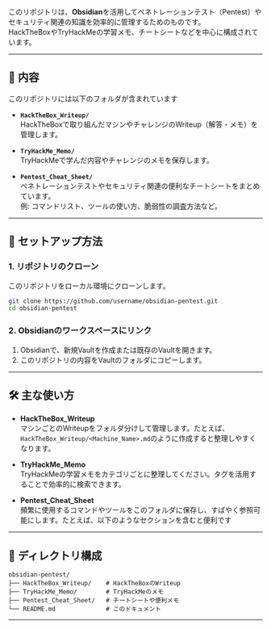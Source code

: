 
このリポジトリは、**Obsidian**を活用してペネトレーションテスト（Pentest）やセキュリティ関連の知識を効率的に管理するためのものです。  
HackTheBoxやTryHackMeの学習メモ、チートシートなどを中心に構成されています。

---

## 📖 内容

このリポジトリには以下のフォルダが含まれています

- **`HackTheBox_Writeup/`**  
    HackTheBoxで取り組んだマシンやチャレンジのWriteup（解答・メモ）を管理します。
    
- **`TryHackMe_Memo/`**  
    TryHackMeで学んだ内容やチャレンジのメモを保存します。
    
- **`Pentest_Cheat_Sheet/`**  
    ペネトレーションテストやセキュリティ関連の便利なチートシートをまとめています。  
    例: コマンドリスト、ツールの使い方、脆弱性の調査方法など。
    

---

## 🚀 セットアップ方法

### 1. リポジトリのクローン

このリポジトリをローカル環境にクローンします。

```bash
git clone https://github.com/username/obsidian-pentest.git
cd obsidian-pentest
```

### 2. Obsidianのワークスペースにリンク

1. Obsidianで、新規Vaultを作成または既存のVaultを開きます。
2. このリポジトリの内容をVaultのフォルダにコピーします。

---

## 🛠 主な使い方

- **HackTheBox_Writeup**  
    マシンごとのWriteupをフォルダ分けして管理します。たとえば、`HackTheBox_Writeup/<Machine_Name>.md`のように作成すると整理しやすくなります。
    
- **TryHackMe_Memo**  
    TryHackMeの学習メモをカテゴリごとに整理してください。タグを活用することで効率的に検索できます。
    
- **Pentest_Cheat_Sheet**  
    頻繁に使用するコマンドやツールをこのフォルダに保存し、すばやく参照可能にします。たとえば、以下のようなセクションを含むと便利です

---

## 📂 ディレクトリ構成

```plaintext
obsidian-pentest/
├── HackTheBox_Writeup/    # HackTheBoxのWriteup
├── TryHackMe_Memo/        # TryHackMeのメモ
├── Pentest_Cheat_Sheet/   # チートシートや便利メモ
└── README.md              # このドキュメント
```

---
